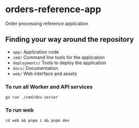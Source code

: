 # orders-reference-app
Order processing reference application

## Finding your way around the repository

* `app/` Application code
* `cmd/` Command line tools for the application
* `deployments/` Tools to deploy the application
* `docs/` Documentation
* `web/` Web interface and assets


### To run all Worker and API services

`go run ./cmd/dev-server`

### To run web

`cd web && pnpm i && pnpm dev`
